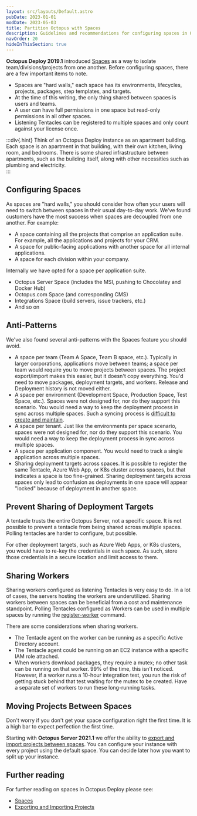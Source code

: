 ```yaml
---
layout: src/layouts/Default.astro
pubDate: 2023-01-01
modDate: 2023-05-03
title: Partition Octopus with Spaces
description: Guidelines and recommendations for configuring spaces in Octopus Deploy.
navOrder: 20
hideInThisSection: true
---
```


**Octopus Deploy 2019.1** introduced [Spaces](/docs/administration/spaces) as a way to isolate team/divisions/projects from one another.  Before configuring spaces, there are a few important items to note.

- Spaces are "hard walls," each space has its environments, lifecycles, projects, packages, step templates, and targets.
- At the time of this writing, the only thing shared between spaces is users and teams.
- A user can have full permissions in one space but read-only permissions in all other spaces.
- Listening Tentacles can be registered to multiple spaces and only count against your license once.

:::div{.hint}
Think of an Octopus Deploy instance as an apartment building.  Each space is an apartment in that building, with their own kitchen, living room, and bedrooms.  There is some shared infrastructure between apartments, such as the building itself, along with other necessities such as plumbing and electricity.   
:::

## Configuring Spaces

As spaces are "hard walls," you should consider how often your users will need to switch between spaces in their usual day-to-day work.  We've found customers have the most success when spaces are decoupled from one another.  For example:

- A space containing all the projects that comprise an application suite.  For example, all the applications and projects for your CRM.
- A space for public-facing applications with another space for all internal applications.
- A space for each division within your company.

Internally we have opted for a space per application suite.

- Octopus Server Space (includes the MSI, pushing to Chocolatey and Docker Hub)
- Octopus.com Space (and corresponding CMS)
- Integrations Space (build servers, issue trackers, etc.)
- And so on

## Anti-Patterns

We've also found several anti-patterns with the Spaces feature you should avoid.

- A space per team (Team A Space, Team B space, etc.).  Typically in larger corporations, applications move between teams; a space per team would require you to move projects between spaces. The project export/import makes this easier, but it doesn't copy everything.  You'd need to move packages, deployment targets, and workers.  Release and Deployment history is not moved either.
- A space per environment (Development Space, Production Space, Test Space, etc.).  Spaces were not designed for, nor do they support this scenario.  You would need a way to keep the deployment process in sync across multiple spaces.  Such a syncing process is [difficult to create and maintain](/docs/administration/sync-instances).
- A space per tenant.  Just like the environments per space scenario, spaces were not designed for, nor do they support this scenario.  You would need a way to keep the deployment process in sync across multiple spaces.
- A space per application component.  You would need to track a single application across multiple spaces.
- Sharing deployment targets across spaces.  It is possible to register the same Tentacle, Azure Web App, or K8s cluster across spaces, but that indicates a space is too fine-grained.  Sharing deployment targets across spaces only lead to confusion as deployments in one space will appear "locked" because of deployment in another space.

## Prevent Sharing of Deployment Targets

A tentacle trusts the entire Octopus Server, not a specific space.  It is not possible to prevent a tentacle from being shared across multiple spaces.  Polling tentacles are harder to configure, but possible.

For other deployment targets, such as Azure Web Apps, or K8s clusters, you would have to re-key the credentials in each space.  As such, store those credentials in a secure location and limit access to them.

## Sharing Workers

Sharing workers configured as listening Tentacles is very easy to do.  In a lot of cases, the servers hosting the workers are underutilized.  Sharing workers between spaces can be beneficial from a cost and maintenance standpoint.  Polling Tentacles configured as Workers can be used in multiple spaces by running the [register-worker](/docs/octopus-rest-api/tentacle.exe-command-line/register-worker) command.

There are some considerations when sharing workers.
- The Tentacle agent on the worker can be running as a specific Active Directory account.
- The Tentacle agent could be running on an EC2 instance with a specific IAM role attached.
- When workers download packages, they require a mutex; no other task can be running on that worker.  99% of the time, this isn't noticed.  However, if a worker runs a 10-hour integration test, you run the risk of getting stuck behind that test waiting for the mutex to be created.  Have a separate set of workers to run these long-running tasks.

## Moving Projects Between Spaces

Don't worry if you don't get your space configuration right the first time.  It is a high bar to expect perfection the first time.

Starting with **Octopus Server 2021.1** we offer the ability to [export and import projects between spaces](/docs/projects/export-import).  You can configure your instance with every project using the default space.  You can decide later how you want to split up your instance.

## Further reading

For further reading on spaces in Octopus Deploy please see:

- [Spaces](/docs/administration/spaces)
- [Exporting and Importing Projects](/docs/projects/export-import)
